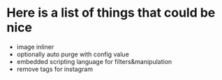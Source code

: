 Here is a list of things that could be nice
===========================================

- image inliner
- optionally auto purge with config value
- embedded scripting language for filters&manipulation
- remove tags for instagram

